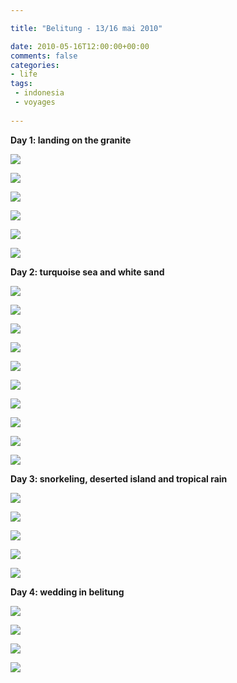 ```yaml
---

title: "Belitung - 13/16 mai 2010"

date: 2010-05-16T12:00:00+00:00
comments: false
categories: 
- life
tags:
 - indonesia
 - voyages
 
---
```


**Day 1: landing on the granite**

![](_media/20100513-017.jpg)

![](_media/20100513-027.jpg)

![](_media/20100515-191.jpg)

![](_media/20100515-199.jpg)

![](_media/20100515-205.jpg)

![](_media/20100516-215.jpg)

**Day 2: turquoise sea and white sand**

![](_media/20100514-033.jpg)

![](_media/20100514-047.jpg)

![](_media/20100514-057.jpg)

![](_media/20100514-060.jpg)

![](_media/20100514-062.jpg)

![](_media/20100514-089.jpg)

![](_media/20100514-100.jpg)

![](_media/20100514-107.jpg)

![](_media/20100514-119.jpg)

![](_media/20100514-127.jpg)

**Day 3: snorkeling, deserted island and tropical rain**

![](_media/20100515-137.jpg)

![](_media/20100515-150.jpg)

![](_media/20100515-156.jpg)

![](_media/20100515-161.jpg)

![](_media/20100515-173.jpg)

**Day 4: wedding in belitung**

![](_media/20100516-223.jpg)

![](_media/20100516-226.jpg)

![](_media/20100516-229.jpg)

![](_media/20100516-238.jpg)